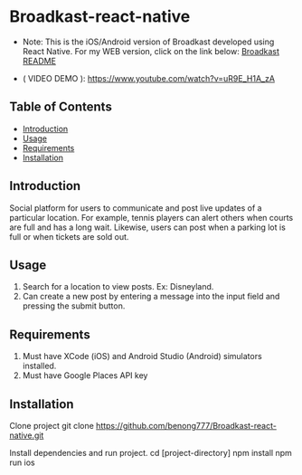 # Broadkast-react-native
* Note: This is the iOS/Android version of Broadkast developed using React Native. For my WEB version, click on the link below:
[Broadkast README](https://github.com/benong777/Broadkast/blob/main/README.md)

* ( VIDEO DEMO ):
https://www.youtube.com/watch?v=uR9E_H1A_zA


## Table of Contents

- [Introduction](#introduction)
- [Usage](#usage)
- [Requirements](#requirements)
- [Installation](#installation)


## Introduction

Social platform for users to communicate and post live updates of a particular location. For example, tennis players can alert others when courts are full and has a long wait.  Likewise, users can post when a parking lot is full or when tickets are sold out.

## Usage

1. Search for a location to view posts. Ex: Disneyland.
2. Can create a new post by entering a message into the input field and pressing the submit button.

## Requirements

1. Must have XCode (iOS) and Android Studio (Android) simulators installed.
2. Must have Google Places API key

## Installation

Clone project
git clone https://github.com/benong777/Broadkast-react-native.git

Install dependencies and run project. 
cd [project-directory]
npm install
npm run ios
